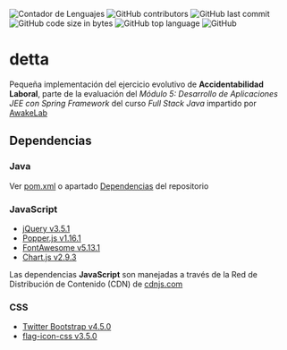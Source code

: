 ![Contador de Lenguajes](https://img.shields.io/github/languages/count/rhacs/detta-v2?style=flat-square) ![GitHub contributors](https://img.shields.io/github/contributors/rhacs/detta-v2?style=flat-square) ![GitHub last commit](https://img.shields.io/github/last-commit/rhacs/detta-v2?style=flat-square) ![GitHub code size in bytes](https://img.shields.io/github/languages/code-size/rhacs/detta-v2?style=flat-square) ![GitHub top language](https://img.shields.io/github/languages/top/rhacs/detta-v2?style=flat-square) ![GitHub](https://img.shields.io/github/license/rhacs/detta-v2?style=flat-square)

# detta
Pequeña implementación del ejercicio evolutivo de **Accidentabilidad Laboral**, parte de la evaluación del *Módulo 5: Desarrollo de Aplicaciones JEE con Spring Framework* del curso *Full Stack Java* impartido por [AwakeLab](https://awakelab.cl)

## Dependencias

### Java
Ver [pom.xml](pom.xml) o apartado [Dependencias](https://github.com/rhacs/detta-v2/network/dependencies) del repositorio

### JavaScript
 - [jQuery v3.5.1](https://jquery.com)
 - [Popper.js v1.16.1](https://popper.js.org/docs/v1)
 - [FontAwesome v5.13.1](https://fontawesome.com)
 - [Chart.js v2.9.3](https://www.chartjs.org)

Las dependencias **JavaScript** son manejadas a través de la Red de Distribución de Contenido (CDN) de [cdnjs.com](https://cdnjs.com)

### CSS
 - [Twitter Bootstrap v4.5.0](https://getbootstrap.com)
 - [flag-icon-css v3.5.0](https://github.com/lipis/flag-icon-css)
